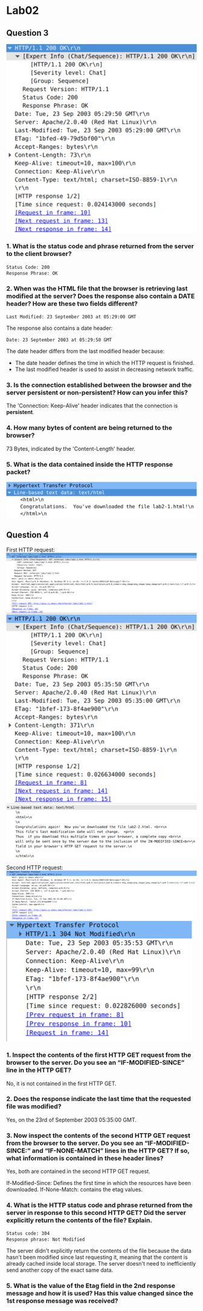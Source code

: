 # Lab02

## Question 3

![](./q3.PNG)

### 1. What is the status code and phrase returned from the server to the client browser?

    Status Code: 200
    Response Phrase: OK

### 2. When was the HTML file that the browser is retrieving last modified at the server? Does the response also contain a DATE header? How are these two fields different?

    Last Modified: 23 September 2003 at 05:29:00 GMT

The response also contains a date header:

    Date: 23 September 2003 at 05:29:50 GMT

The date header differs from the last modified header because:
- The date header defines the time in which the HTTP request is finished. 
- The last modified header is used to assist in decreasing network traffic.

### 3. Is the connection established between the browser and the server persistent or non-persistent? How can you infer this?

The 'Connection: Keep-Alive' header indicates that the connection is **persistent**.

### 4. How many bytes of content are being returned to the browser?

73 Bytes, indicated by the 'Content-Length' header.

### 5. What is the data contained inside the HTTP response packet?

![](q3_5.PNG)

## Question 4

First HTTP request: 
![GET](./q4get.PNG)
![RES](./q4res.PNG)
![RESDATA](./q4resdata.PNG)

Second HTTP request:
![GET](./q4get_2.PNG)
![RES](./q4res_2.PNG)

### 1. Inspect the contents of the first HTTP GET request from the browser to the server. Do you see an “IF-MODIFIED-SINCE” line in the HTTP GET?

No, it is not contained in the first HTTP GET.

### 2. Does the response indicate the last time that the requested file was modified?

Yes, on the 23rd of September 2003 05:35:00 GMT.

### 3. Now inspect the contents of the second HTTP GET request from the browser to the server. Do you see an “IF-MODIFIED-SINCE:” and “IF-NONE-MATCH” lines in the HTTP GET? If so, what information is contained in these header lines?

Yes, both are contained in the second HTTP GET request.

If-Modified-Since: Defines the first time in which the resources have been downloaded. 
If-None-Match: contains the etag values.

### 4. What is the HTTP status code and phrase returned from the server in response to this second HTTP GET? Did the server explicitly return the contents of the file? Explain.

    Status code: 304
    Response phrase: Not Modified

The server didn't explicitly return the contents of the file because the data hasn't been modified since last requesting it, meaning that the content is already cached inside local storage. The server doesn't need to inefficiently send another copy of the exact same data.

 ### 5. What is the value of the Etag field in the 2nd response message and how it is used? Has this value changed since the 1st response message was received?